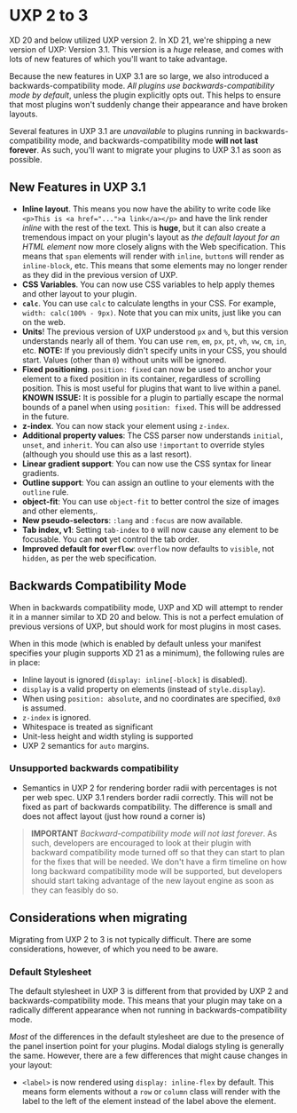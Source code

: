 # UXP 2 to 3

XD 20 and below utilized UXP version 2. In XD 21, we're shipping a new version of UXP: Version 3.1. This version is a _huge_ release, and comes with lots of new features of which you'll want to take advantage.

Because the new features in UXP 3.1 are so large, we also introduced a backwards-compatibility mode. _All plugins use backwards-compatibility mode by default_, unless the plugin explicitly opts out. This helps to ensure that most plugins won't suddenly change their appearance and have broken layouts.

Several features in UXP 3.1 are _unavailable_ to plugins running in backwards-compatibility mode, and backwards-compatibility mode **will not last forever**. As such, you'll want to migrate your plugins to UXP 3.1 as soon as possible.

## New Features in UXP 3.1

* **Inline layout**. This means you now have the ability to write code like `<p>This is <a href="...">a link</a></p>` and have the link render _inline_ with the rest of the text. This is **huge**, but it can also create a tremendous impact on your plugin's layout as _the default layout for an HTML element_ now more closely aligns with the Web specification. This means that `span` elements will render with `inline`, `button`s will render as `inline-block`, etc. This means that some elements may no longer render as they did in the previous version of UXP.
* **CSS Variables**. You can now use CSS variables to help apply themes and other layout to your plugin.
* **`calc`**. You can use `calc` to calculate lengths in your CSS. For example, `width: calc(100% - 9px)`. Note that you can mix units, just like you can on the web.
* **Units**! The previous version of UXP understood `px` and `%`, but this version understands nearly all of them. You can use `rem`, `em`, `px`, `pt`, `vh`, `vw`, `cm`, `in`, etc. **NOTE:** If you previously didn't specify units in your CSS, you should start. Values (other than `0`) without units will be ignored.
* **Fixed positioning**. `position: fixed` can now be used to anchor your element to a fixed position in its container, regardless of scrolling position. This is most useful for plugins that want to live within a panel. **KNOWN ISSUE:** It is possible for a plugin to partially escape the normal bounds of a panel when using `position: fixed`. This will be addressed in the future.
* **z-index**. You can now stack your element using `z-index`.
* **Additional property values**: The CSS parser now understands `initial`, `unset`, and `inherit`. You can also use `!important` to override styles (although you should use this as a last resort).
* **Linear gradient support**: You can now use the CSS syntax for linear gradients.
* **Outline support**: You can assign an outline to your elements with the `outline` rule.
* **object-fit**: You can use `object-fit` to better control the size of images and other elements,.
* **New pseudo-selectors**: `:lang` and `:focus` are now available.
* **Tab index, v1**: Setting `tab-index` to `0` will now cause any element to be focusable. You can **not** yet control the tab order.
* **Improved default for `overflow`**: `overflow` now defaults to `visible`, not `hidden`, as per the web specification.

## Backwards Compatibility Mode

When in backwards compatibility mode, UXP and XD will attempt to render it in a manner similar to XD 20 and below. This is not a perfect emulation of previous versions of UXP, but should work for most plugins in most cases.

When in this mode (which is enabled by default unless your manifest specifies your plugin supports XD 21 as a minimum), the following rules are in place:

* Inline layout is ignored (`display: inline[-block]` is disabled).
* `display` is a valid property on elements (instead of `style.display`).
* When using `position: absolute`, and no coordinates are specified, `0x0` is assumed.
* `z-index` is ignored.
* Whitespace is treated as significant
* Unit-less height and width styling is supported
* UXP 2 semantics for `auto` margins.

### Unsupported backwards compatibility

* Semantics in UXP 2 for rendering border radii with percentages is not per web spec. UXP 3.1 renders border radii correctly. This will not be fixed as part of backwards compatibility. The difference is small and does not affect layout (just how round a corner is)

> **IMPORTANT**
> *Backward-compatibility mode will _not last forever_*. As such, developers are encouraged to look at their plugin with backward compatibility mode turned off so that they can start to plan for the fixes that will be needed. We don't have a firm timeline on how long backward compatibility mode will be supported, but developers should start taking advantage of the new layout engine as soon as they can feasibly do so.

## Considerations when migrating

Migrating from UXP 2 to 3 is not typically difficult. There are some considerations, however, of which you need to be aware.

### Default Stylesheet

The default stylesheet in UXP 3 is different from that provided by UXP 2 and backwards-compatibility mode. This means that your plugin may take on a radically different appearance when not running in backwards-compatibility mode.

_Most_ of the differences in the default stylesheet are due to the presence of the panel insertion point for your plugins. Modal dialogs styling is generally the same. However, there are a few differences that might cause changes in your layout:

* `<label>` is now rendered using `display: inline-flex` by default. This means form elements without a `row` or `column` class will render with the label to the left of the element instead of the label above the element.



